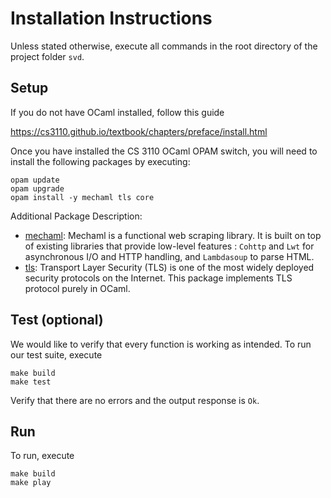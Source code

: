 # Installation Instructions

Unless stated otherwise, execute all commands in the root directory of the project folder `svd`.

## Setup
If you do not have OCaml installed, follow this guide

https://cs3110.github.io/textbook/chapters/preface/install.html

Once you have installed the CS 3110 OCaml OPAM switch, you will need to install the following packages by executing:
```
opam update
opam upgrade
opam install -y mechaml tls core
```

Additional Package Description:
+ [mechaml](https://github.com/yannham/mechaml): Mechaml is a functional web scraping library. It is built on top of existing libraries that provide low-level features : `Cohttp` and `Lwt` for asynchronous I/O and HTTP handling, and `Lambdasoup` to parse HTML.
+ [tls](https://github.com/mirleft/ocaml-tls): Transport Layer Security (TLS) is one of the most widely deployed security protocols on the Internet. This package implements TLS protocol purely in OCaml.

## Test (optional)
We would like to verify that every function is working as intended. To run our test suite, execute
```
make build
make test
```
Verify that there are no errors and the output response is `Ok`.

## Run
To run, execute 
```
make build
make play
``` 

